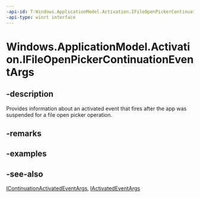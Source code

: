 ```yaml
---
-api-id: T:Windows.ApplicationModel.Activation.IFileOpenPickerContinuationEventArgs
-api-type: winrt interface
---
```


<!-- Interface syntax.
public interface IFileOpenPickerContinuationEventArgs : Windows.ApplicationModel.Activation.IActivatedEventArgs, Windows.ApplicationModel.Activation.IContinuationActivatedEventArgs
-->

# Windows.ApplicationModel.Activation.IFileOpenPickerContinuationEventArgs

## -description
Provides information about an activated event that fires after the app was suspended for a file open picker operation.

## -remarks

## -examples

## -see-also
[IContinuationActivatedEventArgs](icontinuationactivatedeventargs.md), [IActivatedEventArgs](iactivatedeventargs.md)